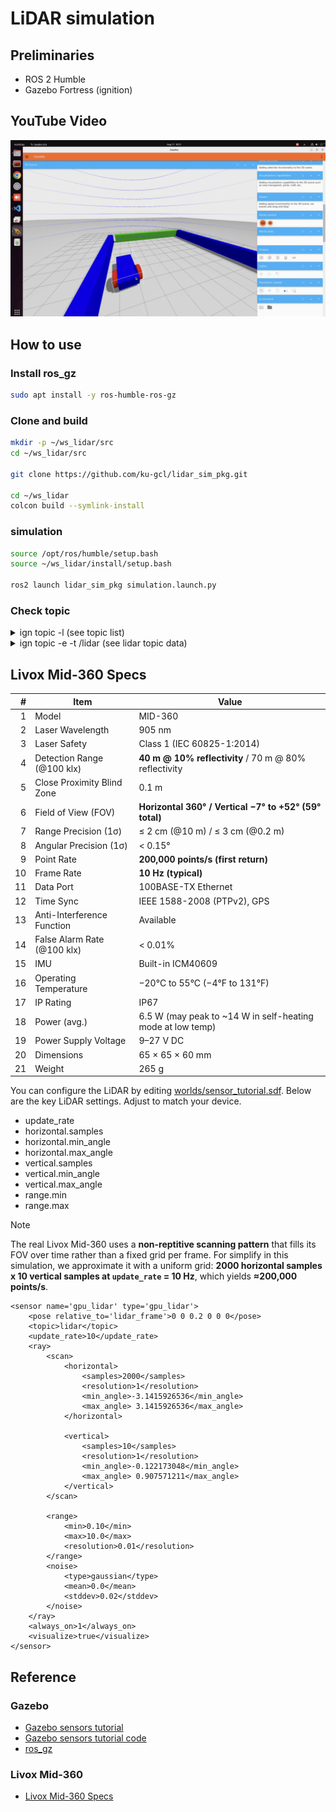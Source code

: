 # LiDAR simulation
## Preliminaries
- ROS 2 Humble
- Gazebo Fortress (ignition)


## YouTube Video
[![YouTube](doc/img/thumbnail.png)](https://youtu.be/BaE7Gy0TvX8)


## How to use
### Install ros_gz

```bash
sudo apt install -y ros-humble-ros-gz
```

### Clone and build

```bash
mkdir -p ~/ws_lidar/src
cd ~/ws_lidar/src

git clone https://github.com/ku-gcl/lidar_sim_pkg.git

cd ~/ws_lidar
colcon build --symlink-install
```


### simulation

```bash
source /opt/ros/humble/setup.bash
source ~/ws_lidar/install/setup.bash

ros2 launch lidar_sim_pkg simulation.launch.py
```

### Check topic

<details>
<summary>ign topic -l (see topic list)</summary>

```bash
ign topic -l                # see topic list
---

/clock
/cmd_vel
/gazebo/resource_paths
/gui/camera/pose
/gui/record_video/stats
/imu
/keyboard/keypress
/lidar
/lidar/points
/model/vehicle_blue/odometry
/model/vehicle_blue/tf
/sensors/marker
/stats
/wall/touched
/world/sensor_world/clock
/world/sensor_world/dynamic_pose/info
/world/sensor_world/model/wall/link/box/sensor/sensor_contact/contact
/world/sensor_world/pose/info
/world/sensor_world/scene/deletion
/world/sensor_world/scene/info
/world/sensor_world/state
/world/sensor_world/stats
```
</details>

<details>
<summary>ign topic -e -t /lidar (see lidar topic data)</summary>

```bash
ign topic -e -t /lidar      # echo /lidar topic data
---

header {
  stamp {
    sec: 165
    nsec: 500000000
  }
  data {
    key: "frame_id"
    value: "vehicle_blue::chassis::gpu_lidar"
  }
  data {
    key: "seq"
    value: "1671"
  }
}
frame: "vehicle_blue::chassis::gpu_lidar"
world_pose {
  position {
    x: 0.8
    z: 0.7
  }
  orientation {
    w: 1
  }
}
angle_min: -3.1415926536
angle_max: 3.1415926536
angle_step: 0.0031431642357178588
range_min: 0.1
range_max: 10
count: 2000
vertical_angle_min: -0.122173048
vertical_angle_max: 0.907571211
vertical_angle_step: 0.026403698948717951
vertical_count: 40
ranges: 3.1339066028594971
ranges: 3.1846680641174316
ranges: 3.1596453189849854
ranges: 3.183290958404541
ranges: 3.15217661857605
ranges: 3.1883203983306885
ranges: 3.1930842399597168
ranges: 3.1721608638763428
...

intensities: 0
intensities: 0
intensities: 0
intensities: 0
intensities: 0
intensities: 0
intensities: 0
intensities: 0
intensities: 0
...
```
</details>


## Livox Mid-360 Specs
|  # | Item                        | Value                                                       |
| -: | --------------------------- | ----------------------------------------------------------- |
|  1 | Model                       | MID-360                                                     |
|  2 | Laser Wavelength            | 905 nm                                                      |
|  3 | Laser Safety                | Class 1 (IEC 60825-1:2014)                                  |
|  4 | Detection Range (@100 klx)  | **40 m @ 10% reflectivity** / 70 m @ 80% reflectivity           |
|  5 | Close Proximity Blind Zone  | 0.1 m                                                       |
|  6 | Field of View (FOV)         | **Horizontal 360° / Vertical −7° to +52° (59° total)**          |
|  7 | Range Precision (1σ)        | ≤ 2 cm (@10 m) / ≤ 3 cm (@0.2 m)                            |
|  8 | Angular Precision (1σ)      | < 0.15°                                                     |
|  9 | Point Rate                  | **200,000 points/s (first return)**                             |
| 10 | Frame Rate                  | **10 Hz (typical)**                                             |
| 11 | Data Port                   | 100BASE-TX Ethernet                                         |
| 12 | Time Sync                   | IEEE 1588-2008 (PTPv2), GPS                                 |
| 13 | Anti-Interference Function  | Available                                                   |
| 14 | False Alarm Rate (@100 klx) | < 0.01%                                                     |
| 15 | IMU                         | Built-in ICM40609                                           |
| 16 | Operating Temperature       | −20°C to 55°C (−4°F to 131°F)                               |
| 17 | IP Rating                   | IP67                                                        |
| 18 | Power (avg.)                | 6.5 W (may peak to \~14 W in self-heating mode at low temp) |
| 19 | Power Supply Voltage        | 9–27 V DC                                                   |
| 20 | Dimensions                  | 65 × 65 × 60 mm                                             |
| 21 | Weight                      | 265 g                                                       |


You can configure the LiDAR by editing [worlds/sensor_tutorial.sdf](worlds/sensor_tutorial.sdf).
Below are the key LiDAR settings. Adjust to match your device.

- update_rate
- horizontal.samples
- horizontal.min_angle
- horizontal.max_angle
- vertical.samples
- vertical.min_angle
- vertical.max_angle
- range.min
- range.max

> [!NOTE]
> The real Livox Mid-360 uses a **non-reptitive scanning pattern** that fills its FOV over time rather than a fixed grid per frame.
> For simplify in this simulation, we approximate it with a uniform grid: 
> **2000 horizontal samples x 10 vertical samples at `update_rate` = 10 Hz**, which yields **≈200,000 points/s**.


```sdf
<sensor name='gpu_lidar' type='gpu_lidar'>
    <pose relative_to='lidar_frame'>0 0 0.2 0 0 0</pose>
    <topic>lidar</topic>
    <update_rate>10</update_rate>
    <ray>
        <scan>
            <horizontal>
                <samples>2000</samples>
                <resolution>1</resolution>
                <min_angle>-3.1415926536</min_angle>
                <max_angle> 3.1415926536</max_angle>
            </horizontal>

            <vertical>
                <samples>10</samples>
                <resolution>1</resolution>
                <min_angle>-0.122173048</min_angle>
                <max_angle> 0.907571211</max_angle>
            </vertical>
        </scan>

        <range>
            <min>0.10</min>
            <max>10.0</max>
            <resolution>0.01</resolution>
        </range>
        <noise>
            <type>gaussian</type>
            <mean>0.0</mean>
            <stddev>0.02</stddev>
        </noise>
    </ray>
    <always_on>1</always_on>
    <visualize>true</visualize>
</sensor>
```


## Reference
### Gazebo
- [Gazebo sensors tutorial](https://gazebosim.org/docs/fortress/sensors/)
- [Gazebo sensors tutorial code](https://github.com/gazebosim/docs/tree/master/fortress/tutorials/sensors)
- [ros_gz](https://github.com/gazebosim/ros_gz?tab=readme-ov-file)

### Livox Mid-360
- [Livox Mid-360 Specs](https://www.livoxtech.com/jp/mid-360/specs)

